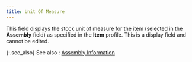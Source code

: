 ```yaml
---
title: Unit Of Measure
---
```



This field displays the stock unit of measure for the item (selected  in the **Assembly** field) as specified  in the **Item** profile. This is a  display field and cannot be edited.


{:.see_also}
See also
: [Assembly  Information]({{site.ba_baseurl}}/prod-asm/creating-wo/wo-details/assembly_information_work_order_profile_assembly_contents.html)

